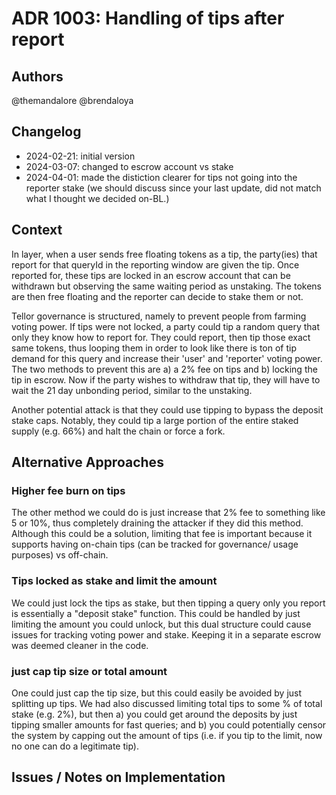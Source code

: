 # ADR 1003: Handling of tips after report


## Authors

@themandalore 
@brendaloya

## Changelog

- 2024-02-21: initial version
- 2024-03-07: changed to escrow account vs stake
- 2024-04-01: made the distiction clearer for tips not going into the reporter stake (we should discuss since your last update, did not match what I thought we decided on-BL.)

## Context

In layer, when a user sends free floating tokens as a tip, the party(ies) that report for that queryId in the reporting window are given the tip.  Once reported for, these tips are locked in an escrow account that can be withdrawn but observing the same waiting period as unstaking. The tokens are then free floating and the reporter can decide to stake them or not.  

Tellor governance is structured, namely to prevent people from farming voting power.  If tips were not locked, a party could tip a random query that only they know how to report for.  They could report, then tip those exact same tokens, thus looping them in order to look like there is ton of tip demand for this query and increase their 'user' and 'reporter' voting power.  The two methods to prevent this are a) a 2% fee on tips and b) locking the tip in escrow.  Now if the party wishes to withdraw that tip, they will have to wait the 21 day unbonding period, similar to the unstaking.  

Another potential attack is that they could use tipping to bypass the deposit stake caps.  Notably, they could tip a large portion of the entire staked supply (e.g. 66%) and halt the chain or force a fork.  


## Alternative Approaches

### Higher fee burn on tips

The other method we could do is just increase that 2% fee to something like 5 or 10%, thus completely draining the attacker if they did this method.  Although this could be a solution, limiting that fee is important because it supports having on-chain tips (can be tracked for governance/ usage purposes) vs off-chain.  


### Tips locked as stake and limit the amount
We could just lock the tips as stake, but then tipping a query only you report is essentially a "deposit stake" function.  This could be handled by just limiting the amount you could unlock, but this dual structure could cause issues for tracking voting power and stake.  Keeping it in a separate escrow was deemed cleaner in the code. 

### just cap tip size or total amount

One could just cap the tip size, but this could easily be avoided by just splitting up tips.  We had also discussed limiting total tips to some % of total stake (e.g. 2%), but then a) you could get around the deposits by just tipping smaller amounts for fast queries; and b)  you could potentially censor the system by capping out the amount of tips (i.e. if you tip to the limit, now no one can do a legitimate tip). 

## Issues / Notes on Implementation

